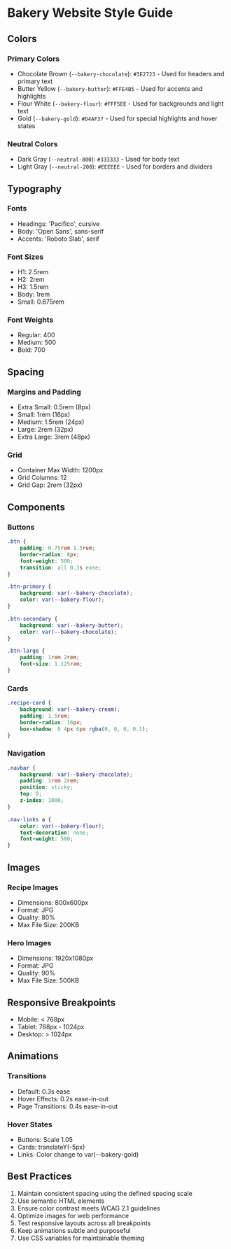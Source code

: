 # Bakery Website Style Guide

## Colors

### Primary Colors
- Chocolate Brown (`--bakery-chocolate`): `#3E2723` - Used for headers and primary text
- Butter Yellow (`--bakery-butter`): `#FFE4B5` - Used for accents and highlights
- Flour White (`--bakery-flour`): `#FFF5EE` - Used for backgrounds and light text
- Gold (`--bakery-gold`): `#D4AF37` - Used for special highlights and hover states

### Neutral Colors
- Dark Gray (`--neutral-800`): `#333333` - Used for body text
- Light Gray (`--neutral-200`): `#EEEEEE` - Used for borders and dividers

## Typography

### Fonts
- Headings: 'Pacifico', cursive
- Body: 'Open Sans', sans-serif
- Accents: 'Roboto Slab', serif

### Font Sizes
- H1: 2.5rem
- H2: 2rem
- H3: 1.5rem
- Body: 1rem
- Small: 0.875rem

### Font Weights
- Regular: 400
- Medium: 500
- Bold: 700

## Spacing

### Margins and Padding
- Extra Small: 0.5rem (8px)
- Small: 1rem (16px)
- Medium: 1.5rem (24px)
- Large: 2rem (32px)
- Extra Large: 3rem (48px)

### Grid
- Container Max Width: 1200px
- Grid Columns: 12
- Grid Gap: 2rem (32px)

## Components

### Buttons
```css
.btn {
    padding: 0.75rem 1.5rem;
    border-radius: 8px;
    font-weight: 500;
    transition: all 0.3s ease;
}

.btn-primary {
    background: var(--bakery-chocolate);
    color: var(--bakery-flour);
}

.btn-secondary {
    background: var(--bakery-butter);
    color: var(--bakery-chocolate);
}

.btn-large {
    padding: 1rem 2rem;
    font-size: 1.125rem;
}
```

### Cards
```css
.recipe-card {
    background: var(--bakery-cream);
    padding: 1.5rem;
    border-radius: 16px;
    box-shadow: 0 4px 6px rgba(0, 0, 0, 0.1);
}
```

### Navigation
```css
.navbar {
    background: var(--bakery-chocolate);
    padding: 1rem 2rem;
    position: sticky;
    top: 0;
    z-index: 1000;
}

.nav-links a {
    color: var(--bakery-flour);
    text-decoration: none;
    font-weight: 500;
}
```

## Images

### Recipe Images
- Dimensions: 800x600px
- Format: JPG
- Quality: 80%
- Max File Size: 200KB

### Hero Images
- Dimensions: 1920x1080px
- Format: JPG
- Quality: 90%
- Max File Size: 500KB

## Responsive Breakpoints

- Mobile: < 768px
- Tablet: 768px - 1024px
- Desktop: > 1024px

## Animations

### Transitions
- Default: 0.3s ease
- Hover Effects: 0.2s ease-in-out
- Page Transitions: 0.4s ease-in-out

### Hover States
- Buttons: Scale 1.05
- Cards: translateY(-5px)
- Links: Color change to var(--bakery-gold)

## Best Practices

1. Maintain consistent spacing using the defined spacing scale
2. Use semantic HTML elements
3. Ensure color contrast meets WCAG 2.1 guidelines
4. Optimize images for web performance
5. Test responsive layouts across all breakpoints
6. Keep animations subtle and purposeful
7. Use CSS variables for maintainable theming
